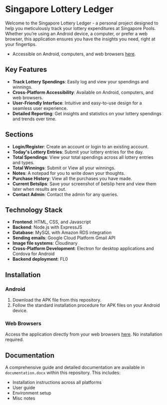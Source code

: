 # Singapore Lottery Ledger

Welcome to the Singapore Lottery Ledger - a personal project designed to help you meticulously track your lottery expenditures at Singapore Pools. Whether you’re using an Android device, a computer, or prefer a web browser, this application ensures you have the insights you need, right at your fingertips.
- Accessible on Android, computers, and web browsers [here](https://singapore-lottery-ledger-dev-qhcc.2.sg-1.fl0.io).

## Key Features
- **Track Lottery Spendings**: Easily log and view your spendings and winnings.
- **Cross-Platform Accessibility**: Available on Android, computers, and web browsers.
- **User-Friendly Interface**: Intuitive and easy-to-use design for a seamless user experience.
- **Detailed Reporting**: Get insights and statistics on your lottery spendings and trends over time.

## Sections
- **Login/Register**: Create an account or login to an existing account.
- **Today's Lottery Entries**: Submit your lottery entries for the day.
- **Total Spendings**: View your total spendings across all lottery entries and types.
- **Total Winnings**: Submit or View all your winnings.
- **Notes**: A notepad for you to write down your thoughts.
- **Purchase History**: View all the purchases you have made.
- **Current Betslips**: Save your screenshot of betslip here and view them later when results are out.
- **Contact Admin**: Contact the admin for any queries.

## Technology Stack
- **Frontend**: HTML, CSS, and Javascript
- **Backend**: Node.js with ExpressJS
- **Database**: MySQL with Amazon RDS integration
- **Sending emails**: Google Cloud Platform Gmail API
- **Image file systems**: Cloudinary
- **Cross-Platform Development**: Electron for desktop applications and Cordova for Android
- **Backend deployment**: FL0

## Installation

### Android
1. Download the APK file from this repository.
2. Follow the standard installation procedure for APK files on your Android device.

### Web Browsers
Access the application directly from your web browsers [here](https://singapore-lottery-ledger-dev-qhcc.2.sg-1.fl0.io). No installation required.

## Documentation
A comprehensive guide and detailed documentation are available in `documentation.docx` within this repository. This includes:
- Installation instructions across all platforms
- User guide
- Environment setup
- Misc notes